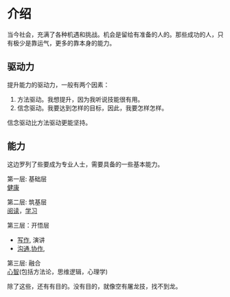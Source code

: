 # 介绍
当今社会，充满了各种机遇和挑战。机会是留给有准备的人的。那些成功的人，只有极少是靠运气，更多的靠本身的能力。

## 驱动力
提升能力的驱动力，一般有两个因素：

1. 方法驱动。我想提升，因为我听说技能很有用。
2. 信念驱动。我要达到怎样的目标，因此，我要怎样怎样。

信念驱动比方法驱动更能坚持。

## 能力
这边罗列了些要成为专业人士，需要具备的一些基本能力。

第一层: 基础层  
[健康](https://iamjoel.github.io/basic-skill/health/dist/)

第二层: 筑基层  
[阅读](https://iamjoel.github.io/basic-skill/reading/dist/)，[学习](https://iamjoel.github.io/basic-skill/learn/dist/)

第三层：开悟层  
* [写作](https://iamjoel.github.io/basic-skill/write/dist/), 演讲
* [沟通](https://iamjoel.github.io/basic-skill/communicate/dist/),[协作](https://iamjoel.github.io/basic-skill/cooperate/dist/),

第三层: 融合  
[心智](https://iamjoel.github.io/basic-skill/mind/dist/)(包括方法论，思维逻辑，心理学)

除了这些，还有有目的。没有目的，就像空有屠龙技，找不到龙。
